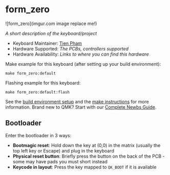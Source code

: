 # form_zero

![form_zero](imgur.com image replace me!)

*A short description of the keyboard/project*

* Keyboard Maintainer: [Tien Pham](https://github.com/phamfoo)
* Hardware Supported: *The PCBs, controllers supported*
* Hardware Availability: *Links to where you can find this hardware*

Make example for this keyboard (after setting up your build environment):

    make form_zero:default

Flashing example for this keyboard:

    make form_zero:default:flash

See the [build environment setup](https://docs.qmk.fm/#/getting_started_build_tools) and the [make instructions](https://docs.qmk.fm/#/getting_started_make_guide) for more information. Brand new to QMK? Start with our [Complete Newbs Guide](https://docs.qmk.fm/#/newbs).

## Bootloader

Enter the bootloader in 3 ways:

* **Bootmagic reset**: Hold down the key at (0,0) in the matrix (usually the top left key or Escape) and plug in the keyboard
* **Physical reset button**: Briefly press the button on the back of the PCB - some may have pads you must short instead
* **Keycode in layout**: Press the key mapped to `QK_BOOT` if it is available
